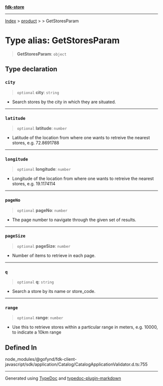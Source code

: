 [**fdk-store**](../../../README.md)
***

[Index](../../../API.md) > [product](../../README.md) > [<internal>](../README.md) > GetStoresParam

# Type alias: GetStoresParam

> **GetStoresParam**: `object`

## Type declaration

### `city`

> `optional` **city**: `string`

- Search stores by the city in which they are situated.

***

### `latitude`

> `optional` **latitude**: `number`

- Latitude of the location from where one wants
to retreive the nearest stores, e.g. 72.8691788

***

### `longitude`

> `optional` **longitude**: `number`

- Longitude of the location from where one
wants to retreive the nearest stores, e.g. 19.1174114

***

### `pageNo`

> `optional` **pageNo**: `number`

- The page number to navigate through the given
set of results.

***

### `pageSize`

> `optional` **pageSize**: `number`

- Number of items to retrieve in each page.

***

### `q`

> `optional` **q**: `string`

- Search a store by its name or store_code.

***

### `range`

> `optional` **range**: `number`

- Use this to retrieve stores within a particular
range in meters, e.g. 10000, to indicate a 10km range

## Defined In

node\_modules/@gofynd/fdk-client-javascript/sdk/application/Catalog/CatalogApplicationValidator.d.ts:755

***
Generated using [TypeDoc](https://typedoc.org/) and [typedoc-plugin-markdown](https://www.npmjs.com/package/typedoc-plugin-markdown)
